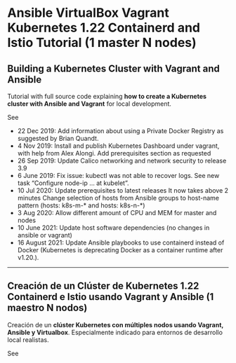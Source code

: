 # Ansible VirtualBox Vagrant Kubernetes 1.22 Containerd and Istio Tutorial (1 master N nodes)
## Building a Kubernetes Cluster with Vagrant and Ansible

Tutorial with full source code explaining **how to create a Kubernetes cluster with Ansible and Vagrant** for local development.

See 

* 22 Dec 2019: Add information about using a Private Docker Registry as suggested by Brian Quandt.
* 4 Nov 2019: Install and publish Kubernetes Dashboard under vagrant, with help from Alex Alongi. Add prerequisites section as requested
* 26 Sep 2019: Update Calico networking and network security to release 3.9
* 6 June 2019: Fix issue: kubectl was not able to recover logs. See new task “Configure node-ip … at kubelet”.
* 10 Jul 2020:
        Update prerequisites to latest releases
        It now takes above 2 minutes
        Change selection of hosts from Ansible groups to host-name pattern (hosts: k8s-m-* and hosts: k8s-n-*)
* 3 Aug 2020: Allow different amount of CPU and MEM for master and nodes
* 10 June 2021: Update host software dependencies (no changes in ansible or vagrant)
* 16 August 2021: Update Ansible playbooks to use containerd instead of Docker (Kubernetes is deprecating Docker as a container runtime after v1.20.). 


------------------

## Creación de un Clúster de Kubernetes 1.22 Containerd e Istio usando Vagrant y Ansible (1 maestro N nodos)

Creación de un **clúster Kubernetes con múltiples nodos usando Vagrant, Ansible y Virtualbox**. Especialmente indicado para entornos de desarrollo local realistas.

See 
